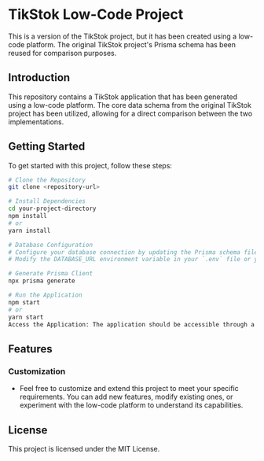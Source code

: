 # TikStok Low-Code Project

This is a version of the TikStok project, but it has been created using a low-code platform. The original TikStok project's Prisma schema has been reused for comparison purposes.

## Introduction

This repository contains a TikStok application that has been generated using a low-code platform. The core data schema from the original TikStok project has been utilized, allowing for a direct comparison between the two implementations.

## Getting Started

To get started with this project, follow these steps:

```bash
# Clone the Repository
git clone <repository-url>

# Install Dependencies
cd your-project-directory
npm install
# or
yarn install

# Database Configuration
# Configure your database connection by updating the Prisma schema file located at `prisma/schema.prisma`. 
# Modify the DATABASE_URL environment variable in your `.env` file or your preferred configuration method.

# Generate Prisma Client
npx prisma generate

# Run the Application
npm start
# or
yarn start
Access the Application: The application should be accessible through a web browser at http://localhost:3000.
```
## Features

### Customization
- Feel free to customize and extend this project to meet your specific requirements. You can add new features, modify existing ones, or experiment with the low-code platform to understand its capabilities.

## License
This project is licensed under the MIT License.
